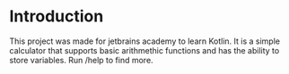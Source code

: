 # Introduction

This project was made for jetbrains academy to learn Kotlin. It is a simple calculator that supports basic arithmethic functions and has the ability to store variables. Run /help to find more.
